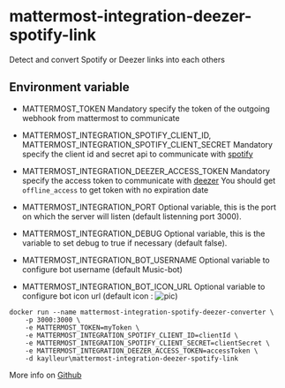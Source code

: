 # mattermost-integration-deezer-spotify-link
 
 Detect and convert Spotify or Deezer links into each others   
 
## Environment variable 

- MATTERMOST_TOKEN
Mandatory specify the token of the outgoing webhook from mattermost to communicate

- MATTERMOST_INTEGRATION_SPOTIFY_CLIENT_ID, MATTERMOST_INTEGRATION_SPOTIFY_CLIENT_SECRET
Mandatory specify the client id and secret api to communicate with [spotify](https://developer.spotify.com/web-api/tutorial/)
- MATTERMOST_INTEGRATION_DEEZER_ACCESS_TOKEN
Mandatory specify the access token to communicate with [deezer](https://developers.deezer.com/api/oauth)
You should get `offline_access` to get token with no expiration date
- MATTERMOST_INTEGRATION_PORT
Optional variable, this is the port on which the server will listen (default listenning port 3000).
- MATTERMOST_INTEGRATION_DEBUG
Optional variable, this is the variable to set debug to true if necessary (default false).
- MATTERMOST_INTEGRATION_BOT_USERNAME
Optional variable to configure bot username (default Music-bot)
- MATTERMOST_INTEGRATION_BOT_ICON_URL
Optional variable to configure bot icon url (default icon : ![pic](https://maxcdn.icons8.com/Share/icon/Music//metal_music1600.png=50x50))
```
docker run --name mattermost-integration-spotify-deezer-converter \
    -p 3000:3000 \
    -e MATTERMOST_TOKEN=myToken \
    -e MATTERMOST_INTEGRATION_SPOTIFY_CLIENT_ID=clientId \
    -e MATTERMOST_INTEGRATION_SPOTIFY_CLIENT_SECRET=clientSecret \
    -e MATTERMOST_INTEGRATION_DEEZER_ACCESS_TOKEN=accessToken \
    -d kaylleur\mattermost-integration-deezer-spotify-link
```

More info on [Github](https://github.com/Kaylleur/mattermost-integration-deezer-spotify-link)

